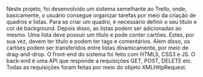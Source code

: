  Neste projeto, foi desenvolvido um sistema semelhante ao Trello, onde, basicamente, o usuário consegue organizar tarefas por meio da criação de quadros e listas. Para se criar um quadro, é necessário definir o seu título e cor de background. Depois disso, as listas podem ser adicionadas ao mesmo. Uma lista deve possuir um título e pode conter cartões. Estes, por sua vez, devem ter título e podem ter tags e comentários. Além disso, os cartões podem ser transferidos entre listas dinamicamente, por meio de drag-and-drop. 
 O front-end do sistema foi feito com HTML5, CSS3 e JS. O back-end é uma API que responde a requisições GET, POST, DELETE etc. Todas as requisições foram feitas por meio do objeto XMLHttpRequest.
